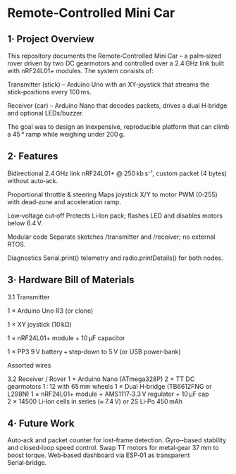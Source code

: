 # Remote‑Controlled Mini Car

## 1· Project Overview

This repository documents the Remote‑Controlled Mini Car – a palm‑sized rover driven by two DC gearmotors and controlled over a 2.4 GHz link built with nRF24L01+ modules.  The system consists of:

Transmitter (stick) – Arduino Uno with an XY‑joystick that streams the stick‑positions every 100 ms.

Receiver (car) – Arduino Nano that decodes packets, drives a dual H‑bridge and optional LEDs/buzzer.

The goal was to design an inexpensive, reproducible platform that can climb a 45 ° ramp while weighing under 200 g.

## 2· Features
Bidirectional 2.4 GHz link
nRF24L01+ @ 250 kb s⁻¹, custom packet (4 bytes) without auto‑ack.

Proportional throttle & steering
Maps joystick X/Y to motor PWM (0‑255) with dead‑zone and acceleration ramp.

Low‑voltage cut‑off
Protects Li‑Ion pack; flashes LED and disables motors below 6.4 V.

Modular code
Separate sketches /transmitter and /receiver; no external RTOS.

Diagnostics
Serial.print() telemetry and radio.printDetails() for both nodes.

## 3· Hardware Bill of Materials

3.1 Transmitter

1 × Arduino Uno R3 (or clone)

1 × XY joystick (10 kΩ)

1 × nRF24L01+ module + 10 µF capacitor

1 × PP3 9 V battery + step‑down to 5 V (or USB power‑bank)

Assorted wires

3.2 Receiver / Rover
1 × Arduino Nano (ATmega328P)
2 × TT DC gearmotors 1 : 12 with 65 mm wheels
1 × Dual H‑bridge (TB6612FNG or L298N)
1 × nRF24L01+ module + AMS1117‑3.3 V regulator + 10 µF cap
2 × 14500 Li‑Ion cells in series (≈ 7.4 V) or 2S Li‑Po 450 mAh

## 4· Future Work

Auto‑ack and packet counter for lost‑frame detection.
Gyro‑‑based stability and closed‑loop speed control.
Swap TT motors for metal‑gear 37 mm to boost torque.
Web‑based dashboard via ESP‑01 as transparent Serial‑bridge.
